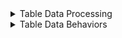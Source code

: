 <details>
<summary>Table Data Processing</summary>

- **table-header**
- **table-tsv**

</details>

<details>
<summary>Table Data Behaviors</summary>

- **table-fragment**

</details>

